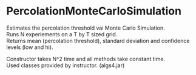 # PercolationMonteCarloSimulation
  
Estimates the percolation threshold vai Monte Carlo Simulation.  
Runs N experiements on a T by T sized grid.  
Returns mean (percolation threshold), standard deviation and confidence levels (low and hi). 

Constructor takes N^2 time and all methods take constant time.  
Used classes provided by instructor. (algs4.jar)
